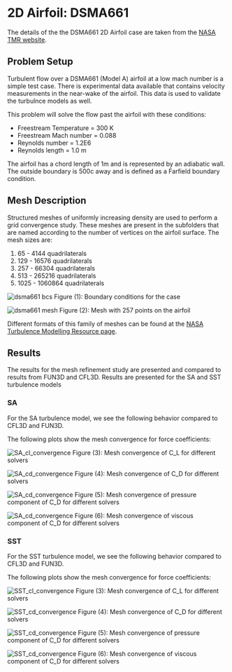 # 2D Airfoil: DSMA661

The details of the the DSMA661 2D Airfoil case are taken from the [NASA TMR website](https://turbmodels.larc.nasa.gov/airfoilwakeverif500c.html). 

## Problem Setup

Turbulent flow over a DSMA661 (Model A) airfoil at a low mach number is a simple test case. There is experimental data available that contains velocity measurements in the near-wake of the airfoil. This data is used to validate the turbulnce models as well. 

This problem will solve the flow past the airfoil with these conditions:
- Freestream Temperature = 300 K
- Freestream Mach number = 0.088
- Reynolds number = 1.2E6
- Reynolds length = 1.0 m

The airfoil has a chord length of 1m and is represented by an adiabatic wall. The outside boundary is 500c away and is defined as a Farfield boundary condition. 

## Mesh Description

Structured meshes of uniformly increasing density are used to perform a grid convergence study. These meshes are present in the subfolders that are named according to the number of vertices on the airfoil surface. The mesh sizes are: 

1. 65    - 4144 quadrilaterals
2. 129   - 16576 quadrilaterals
3. 257   - 66304 quadrilaterals
4. 513   - 265216 quadrilaterals
5. 1025  - 1060864 quadrilaterals

![dsma661 bcs](images/dsma661_bc.png)
Figure (1): Boundary conditions for the case

![dsma661 mesh](images/dsma661_mesh.png)
Figure (2): Mesh with 257 points on the airfoil

Different formats of this family of meshes can be found at the [NASA Turbulence Modelling Resource page](https://turbmodels.larc.nasa.gov/airfoilwakeverif500c.html). 

## Results
The results for the mesh refinement study are presented and compared to results from FUN3D and CFL3D. Results are presented for the SA and SST turbulence models 

### SA

For the SA turbulence model, we see the following behavior compared to CFL3D and FUN3D. 

The following plots show the mesh convergence for force coefficients: 

![SA_cl_convergence](images/cl_convergence_dsma661_SA.png)
Figure (3): Mesh convergence of C_L for different solvers

![SA_cd_convergence](images/cd_convergence_dsma661_SA.png)
Figure (4): Mesh convergence of C_D for different solvers

![SA_cd_convergence](images/cdp_convergence_dsma661_SA.png)
Figure (5): Mesh convergence of pressure component of C_D for different solvers

![SA_cd_convergence](images/cdv_convergence_dsma661_SA.png)
Figure (6): Mesh convergence of viscous component of C_D for different solvers



### SST

For the SST turbulence model, we see the following behavior compared to CFL3D and FUN3D.

The following plots show the mesh convergence for force coefficients: 

![SST_cl_convergence](images/cl_convergence_dsma661_SST.png)
Figure (3): Mesh convergence of C_L for different solvers

![SST_cd_convergence](images/cd_convergence_dsma661_SST.png)
Figure (4): Mesh convergence of C_D for different solvers

![SST_cd_convergence](images/cdp_convergence_dsma661_SST.png)
Figure (5): Mesh convergence of pressure component of C_D for different solvers

![SST_cd_convergence](images/cdv_convergence_dsma661_SST.png)
Figure (6): Mesh convergence of viscous component of C_D for different solvers

